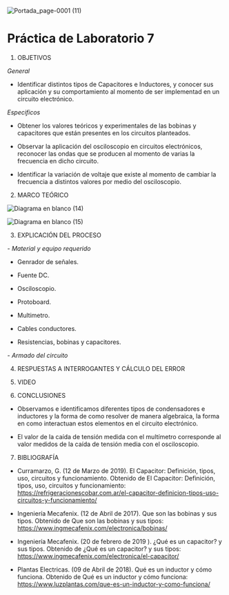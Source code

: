 ![Portada_page-0001 (11)](https://user-images.githubusercontent.com/84390820/131432540-6a920ab7-0a31-484e-aa71-90fcf7af62c7.jpg)

# Práctica de Laboratorio 7

1. OBJETIVOS

*General*

- Identificar distintos tipos de Capacitores e Inductores, y conocer sus aplicación y su comportamiento al momento de ser implementad en un circuito electrónico.

*Especificos*

- Obtener los valores teóricos y experimentales de las bobinas y capacitores que están presentes en los circuitos planteados.

- Observar la aplicación del osciloscopio en circuitos electrónicos, reconocer las ondas que se producen al momento de varias la frecuencia en dicho circuito.

- Identificar la variación de voltaje que existe al momento de cambiar la frecuencia a distintos valores por medio del osciloscopio.

2. MARCO TEÓRICO 

![Diagrama en blanco (14)](https://user-images.githubusercontent.com/85137398/131413829-938bec0c-1a73-48b2-9df4-33d120b884af.png)

![Diagrama en blanco (15)](https://user-images.githubusercontent.com/85137398/131416052-598b504e-f0bf-4ef2-b2bd-d2a073b39d35.png)

3. EXPLICACIÓN DEL PROCESO

*- Material y equipo requerido*

- Genrador de señales.

- Fuente DC.

- Osciloscopio.

- Protoboard.

- Multimetro.

- Cables conductores.

- Resistencias, bobinas y capacitores.

*- Armado del circuito*

4. RESPUESTAS A INTERROGANTES Y CÁLCULO DEL ERROR

5. VIDEO

6. CONCLUSIONES

- Observamos e identificamos diferentes tipos de condensadores e inductores y la forma de como resolver de manera algebraica, la forma en como interactuan estos elementos en el circuito electrónico.

- El valor de la caída de tensión medida con el multímetro corresponde al valor medidos de la caída de tensión media con el osciloscopio.

7. BIBLIOGRAFÍA

- Curramarzo, G. (12 de Marzo de 2019). El Capacitor: Definición, tipos, uso, circuitos y funcionamiento. Obtenido de El Capacitor: Definición, tipos, uso, circuitos y funcionamiento: https://refrigeracionescobar.com.ar/el-capacitor-definicion-tipos-uso-circuitos-y-funcionamiento/

- Ingeniería Mecafenix. (12 de Abril de 2017). Que son las bobinas y sus tipos. Obtenido de Que son las bobinas y sus tipos: https://www.ingmecafenix.com/electronica/bobinas/

- Ingeniería Mecafenix. (20 de febrero de 2019 ). ¿Qué es un capacitor? y sus tipos. Obtenido de ¿Qué es un capacitor? y sus tipos: https://www.ingmecafenix.com/electronica/el-capacitor/

- Plantas Electricas. (09 de Abril de 2018). Qué es un inductor y cómo funciona. Obtenido de Qué es un inductor y cómo funciona: https://www.luzplantas.com/que-es-un-inductor-y-como-funciona/


